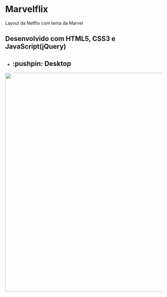 # Marvelflix
Layout da Netflix com tema da Marvel

## Desenvolvido com HTML5, CSS3 e JavaScript(jQuery) 

* <h2> :pushpin: Desktop </h2>
<div align="left">
 <img src="https://user-images.githubusercontent.com/102770109/170493453-e6f2403a-6c08-4e5e-a5a3-7cbd80077fe6.png" width="700px" />
 </div>
